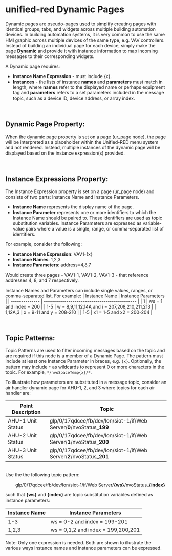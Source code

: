 # unified-red Dynamic Pages

Dynamic pages are pseudo-pages used to simplify creating pages with identical groups, tabs, and widgets across multiple building automation devices. In building automation systems, it is very common to use the same HMI graphic across multiple devices of the same type, e.g. VAV controllers. Instead of building an individual page for each device, simply make the page **Dynamic** and provide it with instance information to map incoming messages to their corresponding widgets.

A Dynamic page requires:
 - **Instance Name Expression** - must include {x}.
 - **Instances** - the lists of instance **names** and **parameters** must match in length, where **names** refer to the displayed name or perhaps equipment tag and **parameters** refers to a set parameters included in the message topic, such as a device ID, device address, or array index.

&nbsp;  
## Dynamic Page Property:
When the dynamic page property is set on a page (ur_page node), the page will be interpreted as a placeholder within the Unified-RED menu system and not rendered. Instead, multiple instances of the dynamic page will be displayed based on the instance expression(s) provided.

&nbsp;  
## Instance Expressions Property:
The Instance Expression property is set on a page (ur_page node) and consists of two parts: Instance Name and Instance Parameters. 
- **Instance Name** represents the display name of the page. 
- **Instance Parameter** represents one or more identifiers to which the Instance Name should be paired to. These identifiers are used as topic substitution variables. Instance Parameters are expressed as variable-value pairs where a value is a single, range, or comma-separated list of identifiers.

For example, consider the following:
- **Instance Name Expression**: VAV1-{x}
- **Instance Names**: 1,2,3
- **Instance Parameters**: address=4,8,7

Would create three pages - VAV1-1, VAV1-2, VAV1-3 - that reference addresses 4, 8, and 7 respectively.

Instance Names and Parameters can include single values, ranges, or comma-separated list. For example:
| Instance Name  | Instance Parameters                           |
| -------------- | --------------------------------------------- |
| 1              | ws = 1 and index = 200                        |
| 1-5            | w = 8,9,11,12,14A and i = 207,208,210,211,213 |
| 1,12A,3        | x = 9-11 and y = 208-210                      |
| 1-5            | x1 = 1-5 and x2 = 200-204                     |

&nbsp;  
## Topic Patterns:
Topic Patterns are used to filter incoming messages based on the topic and are required if this node is a member of a Dynamic Page. The pattern must include at least one Instance Parameter in braces, e.g. `{x}`. Optionally, the pattern may include `*` as wildcards to represent 0 or more characters in the topic. For example, `*/nvoSpaceTemp{x}/*`.

To illustrate how parameters are substituted in a message topic, consider an air handler dynamic page for AHU-1, 2, and 3 where topics for each air handler are:

| Point Description | Topic |
| ----------------- | ----- |
| AHU-1 Unit Status | glp/0/17qdcee/fb/dev/lon/siot-1/if/Web Server/**0**/nvoStatus_**199** |
| AHU-2 Unit Status | glp/0/17qdcee/fb/dev/lon/siot-1/if/Web Server/**1**/nvoStatus_**200** |
| AHU-3 Unit Status | glp/0/17qdcee/fb/dev/lon/siot-1/if/Web Server/**2**/nvoStatus_**201** |

&nbsp;  
Use the the following topic pattern:

&nbsp; &nbsp; &nbsp; &nbsp; glp/0/17qdcee/fb/dev/lon/siot-1/if/Web Server/**{ws}**/nvoStatus_**{index}**

such that **{ws}** and **{index}** are topic substitution variables defined as instance parameters:

| Instance Name | Instance Parameters |
| ------------- | ------------------- |
| 1-3           | ws = 0-2 and index = 199-201 |
| 1,2,3         | ws = 0,1,2 and index = 199,200,201 |

Note: Only one expression is needed. Both are shown to illustrate the various ways instance names and instance parameters can be expressed.
